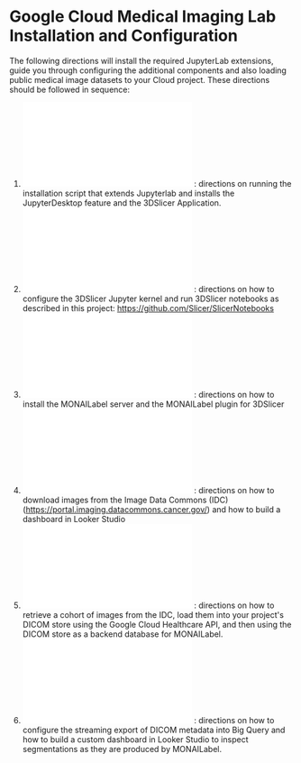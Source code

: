 # Google Cloud Medical Imaging Lab Installation and Configuration

The following directions will install the required JupyterLab extensions, guide you through configuring the additional components and also loading public medical image datasets to your Cloud project. These directions should be followed in sequence:

1. ![installation.md](/installation.md) : directions on running the installation script that extends Jupyterlab and installs the JupyterDesktop feature and the 3DSlicer Application.
2. ![3DSlicer_kernel_config.md](/3DSlicer_kernel_config.md) : directions on how to configure the 3DSlicer Jupyter kernel and run 3DSlicer notebooks as described in this project: https://github.com/Slicer/SlicerNotebooks
3. ![MONAILabel_installation.md](/MONAILabel_installation.md) : directions on how to install the MONAILabel server and the MONAILabel plugin for 3DSlicer
4. ![Working_with_IDC_Datasets.md](/Working_with_IDC_Datasets.md) : directions on how to download images from the Image Data Commons (IDC) (https://portal.imaging.datacommons.cancer.gov/) and how to build a dashboard in Looker Studio
5. ![Load_Images_to_DICOM_store.md](/Load_Images_to_DICOM_store.md) : directions on how to retrieve a cohort of images from the IDC, load them into your project's DICOM store using the Google Cloud Healthcare API, and then using the DICOM store as a backend database for MONAILabel.
6. ![Managing_Segmentations.md](/Managing_Segmentations.md) : directions on how to configure the streaming export of DICOM metadata into Big Query and how to build a custom dashboard in Looker Studio to inspect segmentations as they are produced by MONAILabel.

